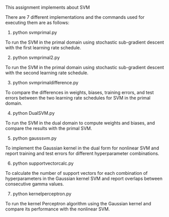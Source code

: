 This assignment implements about SVM




There are 7 different implementations and the commands used for executing them are as follows:


1. python svmprimal.py


To run the SVM in the primal domain using stochastic sub-gradient descent with the first learning rate schedule.


2. python svmprimal2.py


To run the SVM in the primal domain using stochastic sub-gradient descent with the second learning rate schedule.


3. python svmprimaldifference.py


To compare the differences in weights, biases, training errors, and test errors between the two learning rate schedules for SVM in the primal domain.


4. python DualSVM.py


To run the SVM in the dual domain to compute weights and biases, and compare the results with the primal SVM.


5. python gausssvm.py


To implement the Gaussian kernel in the dual form for nonlinear SVM and report training and test errors for different hyperparameter combinations.


6. python supportvectorcalc.py


To calculate the number of support vectors for each combination of hyperparameters in the Gaussian kernel SVM and report overlaps between consecutive gamma values.


7. python kernelperceptron.py


To run the kernel Perceptron algorithm using the Gaussian kernel and compare its performance with the nonlinear SVM.